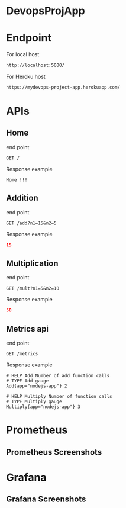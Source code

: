 # DevopsProjApp

# Endpoint 

 For local host 
```sh
http://localhost:5000/
```
 For Heroku host 
```sh
https://mydevops-project-app.herokuapp.com/
```

# APIs
## Home

end point 
```http
GET /
```

 Response example

```string
Home !!!
```

## Addition

end point 
```http
GET /add?n1=15&n2=5
```

 Response example

```json
15
```

## Multiplication

end point 
```http
GET /mult?n1=5&n2=10
```

 Response example

```json
50
```

## Metrics api

end point 
```http
GET /metrics
```

 Response example

```string
# HELP Add Number of add function calls
# TYPE Add gauge
Add{app="nodejs-app"} 2

# HELP Multiply Number of function calls
# TYPE Multiply gauge
Multiply{app="nodejs-app"} 3
```
# Prometheus
## Prometheus Screenshots


# Grafana
## Grafana Screenshots






